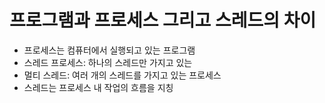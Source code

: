 # 프로그램과 프로세스 그리고 스레드의 차이
- 프로세스는 컴퓨터에서 실행되고 있는 프로그램
- 스레드 프로세스: 하나의 스레드만 가지고 있는 
- 멀티 스레드: 여러 개의 스레드를 가지고 있는 프로세스
- 스레드는 프로세스 내 작업의 흐름을 지칭

